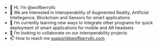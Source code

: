 - 👋 Hi, I’m @wolfberryllc
- 👀 We are interested in Interoperability of Augmented Reality, Artificial Intellegence, Blockchain and Sensors for smart applications 
- 🌱 I’m currently learning new ways to integrate other programs for quick deployment of smart applications for mobile and AR headsets 
- 💞️ I’m looking to collaborate on our interoperability projects
- 📫 How to reach me support@wolfberryllc.com

<!---
wolfberryllc/wolfberryllc is a ✨ special ✨ repository because its `README.md` (this file) appears on your GitHub profile.
You can click the Preview link to take a look at your changes.
--->
